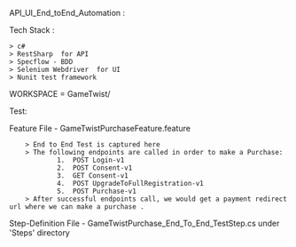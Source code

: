 ﻿API_UI_End_toEnd_Automation :

Tech Stack :

	> c#
	> RestSharp  for API
	> Specflow - BDD
	> Selenium Webdriver  for UI
	> Nunit test framework

WORKSPACE = GameTwist/


Test:

Feature File - GameTwistPurchaseFeature.feature

        > End to End Test is captured here
		> The following endpoints are called in order to make a Purchase:
				1.	POST Login-v1
				2.	POST Consent-v1
				3.	GET Consent-v1
				4.	POST UpgradeToFullRegistration-v1
				5.	POST Purchase-v1
		> After successful endpoints call, we would get a payment redirect url where we can make a purchase .

Step-Definition File - GameTwistPurchase_End_To_End_TestStep.cs under 'Steps' directory

